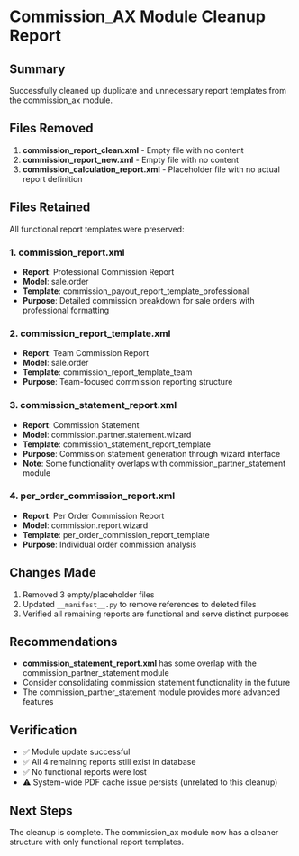 # Commission_AX Module Cleanup Report

## Summary
Successfully cleaned up duplicate and unnecessary report templates from the commission_ax module.

## Files Removed
1. **commission_report_clean.xml** - Empty file with no content
2. **commission_report_new.xml** - Empty file with no content  
3. **commission_calculation_report.xml** - Placeholder file with no actual report definition

## Files Retained
All functional report templates were preserved:

### 1. commission_report.xml
- **Report**: Professional Commission Report
- **Model**: sale.order
- **Template**: commission_payout_report_template_professional
- **Purpose**: Detailed commission breakdown for sale orders with professional formatting

### 2. commission_report_template.xml
- **Report**: Team Commission Report  
- **Model**: sale.order
- **Template**: commission_report_template_team
- **Purpose**: Team-focused commission reporting structure

### 3. commission_statement_report.xml
- **Report**: Commission Statement
- **Model**: commission.partner.statement.wizard
- **Template**: commission_statement_report_template
- **Purpose**: Commission statement generation through wizard interface
- **Note**: Some functionality overlaps with commission_partner_statement module

### 4. per_order_commission_report.xml
- **Report**: Per Order Commission Report
- **Model**: commission.report.wizard  
- **Template**: per_order_commission_report_template
- **Purpose**: Individual order commission analysis

## Changes Made
1. Removed 3 empty/placeholder files
2. Updated `__manifest__.py` to remove references to deleted files
3. Verified all remaining reports are functional and serve distinct purposes

## Recommendations
- **commission_statement_report.xml** has some overlap with the commission_partner_statement module
- Consider consolidating commission statement functionality in the future
- The commission_partner_statement module provides more advanced features

## Verification
- ✅ Module update successful
- ✅ All 4 remaining reports still exist in database
- ✅ No functional reports were lost
- ⚠️ System-wide PDF cache issue persists (unrelated to this cleanup)

## Next Steps
The cleanup is complete. The commission_ax module now has a cleaner structure with only functional report templates.